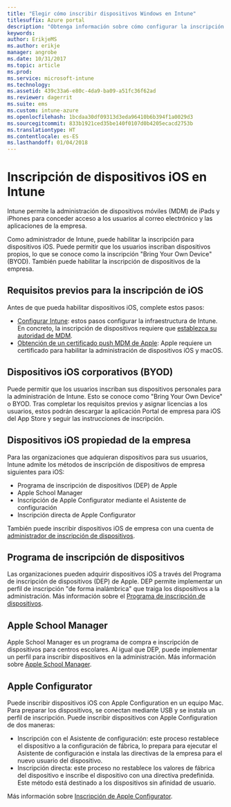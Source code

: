 ```yaml
---
title: "Elegir cómo inscribir dispositivos Windows en Intune"
titlesuffix: Azure portal
description: "Obtenga información sobre cómo configurar la inscripción de dispositivos Windows en Microsoft Intune.\""
keywords: 
author: ErikjeMS
ms.author: erikje
manager: angrobe
ms.date: 10/31/2017
ms.topic: article
ms.prod: 
ms.service: microsoft-intune
ms.technology: 
ms.assetid: 439c33a6-e80c-4da9-ba09-a51fc36f62ad
ms.reviewer: dagerrit
ms.suite: ems
ms.custom: intune-azure
ms.openlocfilehash: 1bcdaa30df09313d3eda96410b6b394f1a0029d3
ms.sourcegitcommit: 833b1921ced35be140f0107d0b4205ecacd2753b
ms.translationtype: HT
ms.contentlocale: es-ES
ms.lasthandoff: 01/04/2018
---
```

# <a name="enroll-ios-devices-in-intune"></a>Inscripción de dispositivos iOS en Intune

Intune permite la administración de dispositivos móviles (MDM) de iPads y iPhones para conceder acceso a los usuarios al correo electrónico y las aplicaciones de la empresa.

Como administrador de Intune, puede habilitar la inscripción para dispositivos iOS. Puede permitir que los usuarios inscriban dispositivos propios, lo que se conoce como la inscripción "Bring Your Own Device" (BYOD). También puede habilitar la inscripción de dispositivos de la empresa.

## <a name="prerequisites-for-ios-enrollment"></a>Requisitos previos para la inscripción de iOS
Antes de que pueda habilitar dispositivos iOS, complete estos pasos:
- [Configurar Intune](setup-steps.md): estos pasos configurar la infraestructura de Intune. En concreto, la inscripción de dispositivos requiere que [establezca su autoridad de MDM](mdm-authority-set.md).
- [Obtención de un certificado push MDM de Apple](apple-mdm-push-certificate-get.md): Apple requiere un certificado para habilitar la administración de dispositivos iOS y macOS.

## <a name="user-owned-ios-devices-byod"></a>Dispositivos iOS corporativos (BYOD)

Puede permitir que los usuarios inscriban sus dispositivos personales para la administración de Intune. Esto se conoce como "Bring Your Own Device" o BYOD. Tras completar los requisitos previos y asignar licencias a los usuarios, estos podrán descargar la aplicación Portal de empresa para iOS del App Store y seguir las instrucciones de inscripción.

## <a name="company-owned-ios-devices"></a>Dispositivos iOS propiedad de la empresa
Para las organizaciones que adquieran dispositivos para sus usuarios, Intune admite los métodos de inscripción de dispositivos de empresa siguientes para iOS:

- Programa de inscripción de dispositivos (DEP) de Apple
- Apple School Manager
- Inscripción de Apple Configurator mediante el Asistente de configuración
- Inscripción directa de Apple Configurator

También puede inscribir dispositivos iOS de empresa con una cuenta de [administrador de inscripción de dispositivos](device-enrollment-manager-enroll.md).

## <a name="device-enrollment-program"></a>Programa de inscripción de dispositivos
Las organizaciones pueden adquirir dispositivos iOS a través del Programa de inscripción de dispositivos (DEP) de Apple. DEP permite implementar un perfil de inscripción "de forma inalámbrica" que traiga los dispositivos a la administración. Más información sobre el [Programa de inscripción de dispositivos](device-enrollment-program-enroll-ios.md).

## <a name="apple-school-manager"></a>Apple School Manager
Apple School Manager es un programa de compra e inscripción de dispositivos para centros escolares. Al igual que DEP, puede implementar un perfil para inscribir dispositivos en la administración. Más información sobre [Apple School Manager](apple-school-manager-set-up-ios.md).

## <a name="apple-configurator"></a>Apple Configurator
Puede inscribir dispositivos iOS con Apple Configuration en un equipo Mac. Para preparar los dispositivos, se conectan mediante USB y se instala un perfil de inscripción. Puede inscribir dispositivos con Apple Configuration de dos maneras:
- Inscripción con el Asistente de configuración: este proceso restablece el dispositivo a la configuración de fábrica, lo prepara para ejecutar el Asistente de configuración e instala las directivas de la empresa para el nuevo usuario del dispositivo.
- Inscripción directa: este proceso no restablece los valores de fábrica del dispositivo e inscribe el dispositivo con una directiva predefinida. Este método está destinado a los dispositivos sin afinidad de usuario.

Más información sobre [Inscripción de Apple Configurator](apple-configurator-setup-assistant-enroll-ios.md).
